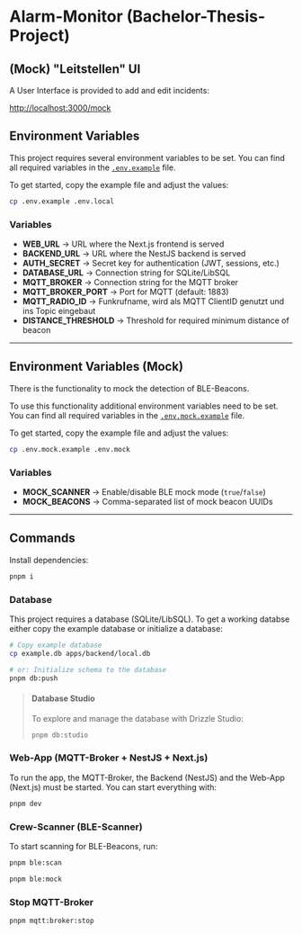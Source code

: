 # Alarm-Monitor (Bachelor-Thesis-Project)

## (Mock) "Leitstellen" UI
A User Interface is provided to add and edit incidents:

[http://localhost:3000/mock](http://localhost:3000/mock)

## Environment Variables

This project requires several environment variables to be set.
You can find all required variables in the [`.env.example`](./.env.example) file.

To get started, copy the example file and adjust the values:

```bash
cp .env.example .env.local
```

### Variables

- **WEB_URL** → URL where the Next.js frontend is served
- **BACKEND_URL** → URL where the NestJS backend is served
- **AUTH_SECRET** → Secret key for authentication (JWT, sessions, etc.)
- **DATABASE_URL** → Connection string for SQLite/LibSQL
- **MQTT_BROKER** → Connection string for the MQTT broker
- **MQTT_BROKER_PORT** → Port for MQTT (default: 1883)
- **MQTT_RADIO_ID** → Funkrufname, wird als MQTT ClientID genutzt und ins Topic eingebaut
- **DISTANCE_THRESHOLD** → Threshold for required minimum distance of beacon

---

## Environment Variables (Mock)

There is the functionality to mock the detection of BLE-Beacons.

To use this functionality additional environment variables need to be set.
You can find all required variables in the [`.env.mock.example`](./.env.mock.example) file.

To get started, copy the example file and adjust the values:

```bash
cp .env.mock.example .env.mock
```

### Variables

- **MOCK_SCANNER** → Enable/disable BLE mock mode (`true`/`false`)
- **MOCK_BEACONS** → Comma-separated list of mock beacon UUIDs

---

## Commands
Install dependencies:
```bash
pnpm i
```

### Database
This project requires a database (SQLite/LibSQL).
To get a working databse either copy the example database or initialize a database:

```bash
# Copy example database
cp example.db apps/backend/local.db

# or: Initialize schema to the database
pnpm db:push
```

> #### Database Studio
> To explore and manage the database with Drizzle Studio:
>
> ```bash
> pnpm db:studio
> ```

### Web-App (MQTT-Broker + NestJS + Next.js)
To run the app, the MQTT-Broker, the Backend (NestJS) and the Web-App (Next.js) must be started.
You can start everything with:

```bash
pnpm dev
```

### Crew-Scanner (BLE-Scanner)
To start scanning for BLE-Beacons, run:

```bash
pnpm ble:scan
```

```bash
pnpm ble:mock
```

### Stop MQTT-Broker
```bash
pnpm mqtt:broker:stop
```
